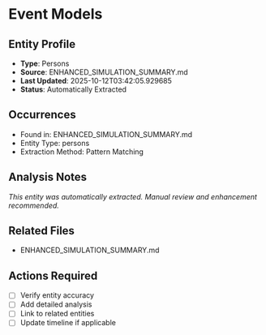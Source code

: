 # Event Models

## Entity Profile
- **Type**: Persons
- **Source**: ENHANCED_SIMULATION_SUMMARY.md
- **Last Updated**: 2025-10-12T03:42:05.929685
- **Status**: Automatically Extracted

## Occurrences
- Found in: ENHANCED_SIMULATION_SUMMARY.md
- Entity Type: persons
- Extraction Method: Pattern Matching

## Analysis Notes
*This entity was automatically extracted. Manual review and enhancement recommended.*

## Related Files
- ENHANCED_SIMULATION_SUMMARY.md

## Actions Required
- [ ] Verify entity accuracy
- [ ] Add detailed analysis
- [ ] Link to related entities
- [ ] Update timeline if applicable
